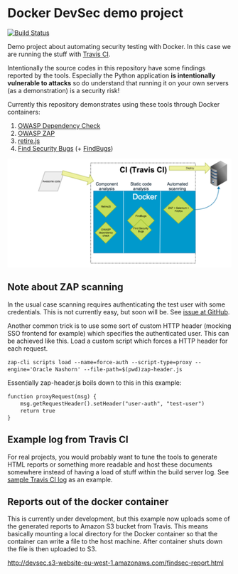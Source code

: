 # Docker DevSec demo project

[![Build Status](https://travis-ci.org/lokori/docker-devsec-demo.svg?branch=master)](https://travis-ci.org/lokori/docker-devsec-demo)

Demo project about automating security testing with Docker. In this case we are running the stuff with [Travis CI](https://travis-ci.org/).

Intentionally the source codes in this repository have some findings reported by the tools. Especially the Python application **is intentionally vulnerable to attacks** so do understand that running it on your own servers (as a demonstration) is a security risk!


Currently this repository demonstrates using these tools through Docker containers:

1. [OWASP Dependency Check](https://www.owasp.org/index.php/OWASP_Dependency_Check)
2. [OWASP ZAP](owasp.org/index.php/OWASP_Zed_Attack_Proxy_Project)
3. [retire.js](https://retirejs.github.io/retire.js/)
4. [Find Security Bugs](http://find-sec-bugs.github.io/) (+ [FindBugs](http://findbugs.sourceforge.net/))

![simplified_security_pipeline](simplified_security_pipeline.png)


## Note about ZAP scanning

In the usual case scanning requires authenticating the test user with some credentials. This is not currently easy, but soon will be. See [issue at GitHub](https://github.com/Grunny/zap-cli/issues/7).

Another common trick is to use some sort of custom HTTP header (mocking SSO frontend for example) which specifies the authenticated user. This can be achieved like this. Load a custom script which forces a HTTP header for each request.

```
zap-cli scripts load --name=force-auth --script-type=proxy --engine='Oracle Nashorn' --file-path=$(pwd)zap-header.js
```

Essentially zap-header.js boils down to this in this example:
```
function proxyRequest(msg) {
    msg.getRequestHeader().setHeader("user-auth", "test-user")
    return true
}
```



## Example log from Travis CI

For real projects, you would probably want to tune the tools to generate HTML reports or something more readable and host these documents somewhere instead of having a load of stuff within the build server log. See [sample Travis CI log](travis-log.txt) as an example. 

## Reports out of the docker container

This is currently under development, but this example now uploads some of the generated reports to Amazon S3 bucket from Travis. This means basically mounting a local directory for the Docker container so that the container can write a file to the host machine. After container shuts down the file is then uploaded to S3.


http://devsec.s3-website-eu-west-1.amazonaws.com/findsec-report.html



